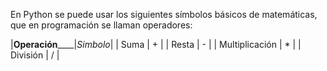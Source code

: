 En Python se puede usar los siguientes sı́mbolos básicos de matemáticas, que en programación se llaman operadores:

|__Operación______|_Simbolo_|
| Suma            |    +    |
| Resta           |    -    |
| Multiplicación  |    *    |
| División        |    /    |
